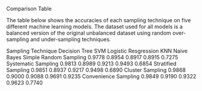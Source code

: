 Comparison Table

The table below shows the accuracies of each sampling technique on five different machine learning models. The dataset used for all models is a balanced version of the original unbalanced dataset using random over-sampling and under-sampling techniques.

Sampling Technique	Decision Tree	SVM	Logistic Resgression	KNN	Naive Bayes
Simple Random Sampling	0.9778	0.8954	0.8917	0.8915	0.7275
Systematic Sampling	0.9813	0.8989	0.9213	0.9493	0.6854
Stratified Sampling	0.9851	0.8937	0.9217	0.9498	0.6890
Cluster Sampling	0.9868	0.9000	0.9088	0.9691	0.9235
Convenience Sampling	0.9849	0.9190	0.9322	0.9623	0.7740
